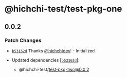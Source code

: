 # @hichchi-test/test-pkg-one

## 0.0.2

### Patch Changes

- [`b53162d`](https://github.com/hichchidev/hichchi-test/commit/b53162dbe631956e5bc45f3c0d7269d54e7f16af) Thanks [@hichchidev](https://github.com/hichchidev)! - Initialized

- Updated dependencies [[`b53162d`](https://github.com/hichchidev/hichchi-test/commit/b53162dbe631956e5bc45f3c0d7269d54e7f16af)]:
  - @hichchi-test/test-pkg-two@0.0.2

